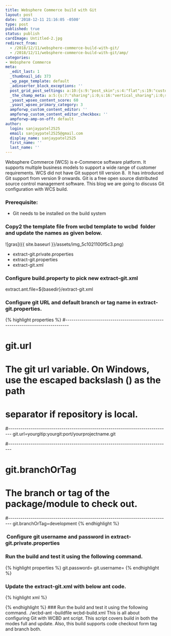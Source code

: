 ```yaml
---
title: Websphere Commerce build with Git
layout: post
date: '2018-12-11 21:16:05 -0500'
type: post
published: true
status: publish
cardImage: Untitled-2.jpg
redirect_from:
  - /2018/12/11/websphere-commerce-build-with-git/
  - /2018/12/11/websphere-commerce-build-with-git/amp/
categories:
- Websphere Commerce
meta:
  _edit_last: 1
  _thumbnail_id: 373
  _wp_page_template: default
  _adinserter_block_exceptions: ''
  post_grid_post_settings: a:10:{s:9:"post_skin";s:4:"flat";s:19:"custom_thumb_source";s:92:"https://abyte.stream/wp-content/plugins/post-grid/assets/frontend/css/images/placeholder.png";s:17:"font_awesome_icon";s:0:"";s:23:"font_awesome_icon_color";s:7:"#737272";s:22:"font_awesome_icon_size";s:4:"50px";s:17:"custom_youtube_id";s:0:"";s:15:"custom_vimeo_id";s:0:"";s:21:"custom_dailymotion_id";s:0:"";s:14:"custom_mp3_url";s:0:"";s:20:"custom_soundcloud_id";s:0:"";}
  _the_champ_meta: a:5:{s:7:"sharing";i:0;s:16:"vertical_sharing";i:0;s:7:"counter";i:0;s:16:"vertical_counter";i:0;s:11:"fb_comments";i:0;}
  _yoast_wpseo_content_score: 60
  _yoast_wpseo_primary_category: 3
  ampforwp_custom_content_editor: ''
  ampforwp_custom_content_editor_checkbox: ''
  ampforwp-amp-on-off: default
author:
  login: sanjaypatel2525
  email: sanjaypatel2525@gmail.com
  display_name: sanjaypatel2525
  first_name: ''
  last_name: ''
---
```


Websphere Commerce (WCS) is e-Commerce software platform. It supports multiple business models to support a wide range of customer requirements.
WCS did not have Git support till version 8.  It has introduced Git support from version 9 onwards. Git is a free open source distributed source control management software.
This blog we are going to discuss Git configuration with WCS build.
### Prerequisite:
- Git needs to be installed on the build system

### Copy2 the template file from wcbd template to wcbd  folder and update the names as given below.

![gras]({{ site.baseurl }}/assets/img_5c1021100f5c3.png)
- extract-git.private.properties<br />
- extract-git.properties<br />
- extract-git.xml


### Configure build.property to pick new extract-git.xml

extract.ant.file=${basedir}/extract-git.xml
### Configure git URL and default branch or tag name in extract-git.properties.
{% highlight properties %}
#-------------------------------------------------------------------------------
# git.url
#
# The git url variable. On Windows, use the escaped backslash (\) as the path
# separator if repository is local.
#-------------------------------------------------------------------------------
git.url=yourgitip:yourgit:port/yourprojectname.git

#-------------------------------------------------------------------------------
# git.branchOrTag
#
# The branch or tag of the package/module to check out.
#-------------------------------------------------------------------------------
git.branchOrTag=development
{% endhighlight %}

###  Configure git username and password in extract-git.private.properties
### Run the build and test it using the following command.
{% highlight properties %}
git.password=<someusername>
git.username=<somepassword>
{% endhighlight %}
### Update the extract-git.xml with below ant code.
{% highlight xml %}
<project name="extract-git" default="all">

  <available property="found.${ant.project.name}.properties"
             file="${basedir}/${ant.project.name}.properties"
             type="file" />
  <fail message="${basedir}/${ant.project.name}.properties does not exist."
        unless="found.${ant.project.name}.properties" />
  <property file="${basedir}/${ant.project.name}.properties" />

  <encodeProperties file="${ant.project.name}.private.properties" />
  <decodeLoadProperties file="${ant.project.name}.private.properties" />

  <!--
   Runs the source extraction process.
  -->
  <target name="all">
    <condition property="branchOrTag" value="${build.branchOrTag}" else="${git.branchOrTag}">
        <isset property="build.branchOrTag"/>
    </condition>
    <if>
      <istrue value="${extract.update.mode}" />
      <then>
        <if>
          <available file="${module.dir}" type="dir" />
          <then>
            <echo message = "GIT Command: git pull --tags" />
            <exec executable = "git" dir = "${module.dir}" failonerror="true">
              <arg value = "pull" />
              <arg value = "--tags" />
            </exec>
            <echo message = "GIT Command: git reset --hard origin/${branchOrTag}" />
            <exec executable = "git" dir = "${module.dir}" failonerror="true">
              <arg value = "reset" />
              <arg value = "--hard" />
              <arg value = "origin/${branchOrTag}" />
            </exec>
          </then>
          <else>
            <echo message = "GIT Command: git clone -b ${branchOrTag} http://${git.username}:${git.password}@${git.url}" />
            <exec executable = "git" dir = "${source.dir}" failonerror="true">
              <arg value = "clone" />
              <arg value = "-b" />
              <arg value = "${branchOrTag}" />
              <arg value = "http://${git.username}:${git.password}@${git.url}" />
            </exec>
          </else>
        </if>
      </then>
      <else>
        <echo message = "GIT Command: git clone -b ${branchOrTag} http://${git.username}:${git.password}@${git.url}" />
        <exec executable = "git" dir = "${source.dir}" failonerror="true">
          <arg value = "clone" />
          <arg value = "-b" />
          <arg value = "${branchOrTag}" />
          <arg value = "http://${git.username}:${git.password}@${git.url}" />
        </exec>
      </else>
    </if>
    <defaultexcludes add="CVSROOT/**" />
  </target>

</project>
{% endhighlight %}
### Run the build and test it using the following command.
./wcbd-ant -buildfile wcbd-build.xml
This is all about configuring Git with WCBD ant script. This script covers build in both the modes full and update. Also, this build supports code checkout form tag and branch both.
&nbsp;